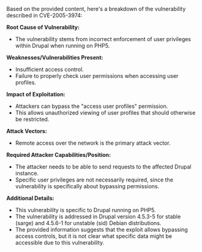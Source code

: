 Based on the provided content, here's a breakdown of the vulnerability described in CVE-2005-3974:

**Root Cause of Vulnerability:**
- The vulnerability stems from incorrect enforcement of user privileges within Drupal when running on PHP5.

**Weaknesses/Vulnerabilities Present:**
- Insufficient access control.
- Failure to properly check user permissions when accessing user profiles.

**Impact of Exploitation:**
- Attackers can bypass the "access user profiles" permission.
- This allows unauthorized viewing of user profiles that should otherwise be restricted.

**Attack Vectors:**
- Remote access over the network is the primary attack vector.

**Required Attacker Capabilities/Position:**
- The attacker needs to be able to send requests to the affected Drupal instance.
- Specific user privileges are not necessarily required, since the vulnerability is specifically about bypassing permissions.

**Additional Details:**
- This vulnerability is specific to Drupal running on PHP5.
- The vulnerability is addressed in Drupal version 4.5.3-5 for stable (sarge) and 4.5.6-1 for unstable (sid) Debian distributions.
- The provided information suggests that the exploit allows bypassing access controls, but it is not clear what specific data might be accessible due to this vulnerability.